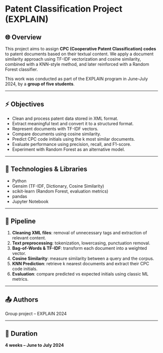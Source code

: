 # Patent Classification Project (EXPLAIN)

## 🌐 Overview

This project aims to assign **CPC (Cooperative Patent Classification) codes** to patent documents based on their textual content. We apply a document similarity approach using TF-IDF vectorization and cosine similarity, combined with a KNN-style method, and later reinforced with a Random Forest classifier.

This work was conducted as part of the EXPLAIN program in June-July 2024, by a **group of five students**.

---

## ⚡ Objectives

- Clean and process patent data stored in XML format.
- Extract meaningful text and convert it to a structured format.
- Represent documents with TF-IDF vectors.
- Compare documents using cosine similarity.
- Predict CPC code initials using the k most similar documents.
- Evaluate performance using precision, recall, and F1-score.
- Experiment with Random Forest as an alternative model.

---

## 🤖 Technologies & Libraries

- Python
- Gensim (TF-IDF, Dictionary, Cosine Similarity)
- scikit-learn (Random Forest, evaluation metrics)
- pandas
- Jupyter Notebook

---

## 🚀 Pipeline

1. **Cleaning XML files**: removal of unnecessary tags and extraction of relevant content.
2. **Text preprocessing**: tokenization, lowercasing, punctuation removal.
3. **Bag-of-Words & TF-IDF**: transform each document into a weighted vector.
4. **Cosine Similarity**: measure similarity between a query and the corpus.
5. **KNN Prediction**: retrieve k nearest documents and extract their CPC code initials.
6. **Evaluation**: compare predicted vs expected initials using classic ML metrics.

---

## 📤 Authors

Group project – EXPLAIN 2024

---

## 📅 Duration

**4 weeks – June to July 2024**
